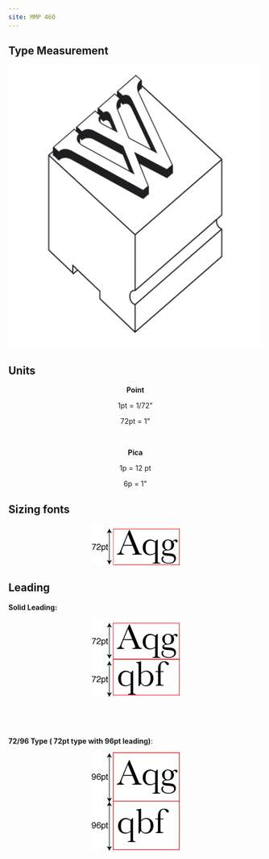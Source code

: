```yaml
---
site: MMP 460
---
```


<h2>Type Measurement</h2>
<p align="center"><img src="type-cast.gif" width="508" height="559" /></p>
<h2>Units</h2>
<p align="center"><strong>Point</strong></p>
<p align="center">1pt = 1/72&quot;</p>
<p align="center">72pt = 1&quot;</p>
<p align="center">&nbsp;</p>
<p align="center"><strong>Pica</strong></p>
<p align="center">1p = 12 pt</p>
<p align="center">6p = 1&quot;</p>
<h2>Sizing fonts</h2>
<p align="center"><img src="point-size.gif" width="175" height="81" /></p>
<h2>Leading</h2>
<p><strong>Solid Leading:</strong></p>
<p align="center"><img src="solid.gif" width="175" height="155" /></p>
<p align="center">&nbsp;</p>
<p align="center">&nbsp;</p>
<p><strong>72/96 Type ( 72pt type with 96pt leading)</strong>:</p>
<p align="center"><img src="72_96.gif" width="175" height="195" /></p>
<p align="center">&nbsp;</p>
<p align="center">&nbsp;</p>
<p>&nbsp;</p>
<p>&nbsp;</p>

